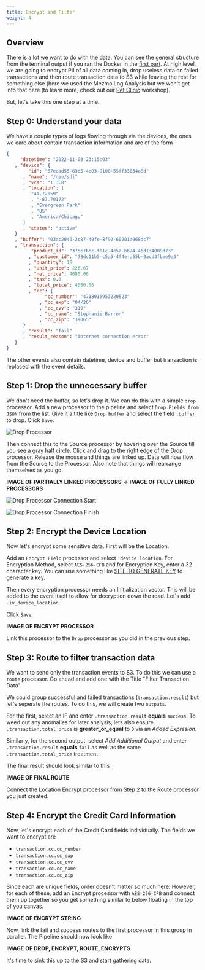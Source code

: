 ```yaml
---
title: Encrypt and Filter
weight: 4
---
```


## Overview

There is a lot we want to do with the data.  You can see the general structure from the terminal output if you ran the Docker in the [first part](/transaction-to-s3/docs/create-pipeline).  At high level, we are going to encrypt PII of all data coming in, drop useless data on failed transactions and then route transaction data to S3 while leaving the rest for something else (here we used the Mezmo Log Analysis but we won't get into that here (to learn more, check out our [Pet Clinic](/pet-clinic/) workshop).

But, let's take this one step at a time.

## Step 0: Understand your data

We have a couple types of logs flowing through via the devices, the ones we care about contain transaction information and are of the form

```json
{
     "datetime": "2022-11-03 23:15:03"
   , "device": {
        "id": "57edad55-83d5-4c03-9108-55ff33034a8d"
      , "name": "/dev/sdi"
      , "vrs": "1.3.8"
      , "location": [
         "41.72059"
         , "-87.70172"
         , "Evergreen Park"
         , "US"
         , "America/Chicago"
      ]
      , "status": "active"
   }
   , "buffer": "03ac2040-2c87-49fe-8f92-60201a968dc7"
   , "transaction": {
         "product_id": "375e7bbc-f01c-4e5a-b624-46d134009d73"
        , "customer_id": "78dc11b5-c5a5-4f4e-a55b-9acd3fbee9a3"
        , "quantity": 18
        , "unit_price": 226.67
        , "net_price": 4080.06
        , "tax": 0.0
        , "total_price": 4080.06
        , "cc": {
              "cc_number": "4718016953220523"
            , "cc_exp": "04/26"
            , "cc_cvv": "319"
            , "cc_name": "Stephanie Barron"
            , "cc_zip": "39065"
      }
      , "result": "fail"
      , "result_reason": "internet connection error"
   }
}
```

The other events also contain datetime, device and buffer but transaction is replaced with the event details.

## Step 1: Drop the unnecessary buffer

We don't need the buffer, so let's drop it.  We can do this with a simple `drop` processor.  Add a new processor to the pipeline and select `Drop Fields from JSON` from the list.  Give it a title like `Drop buffer` and select the field `.buffer` to drop.  Click `Save`.

![Drop Processor](../../images/add-processor_drop.png)

Then connect this to the Source processor by hovering over the Source till you see a gray half circle.  Click and drag to the right edge of the Drop processor.  Release the mouse and things are linked up.  Data will now flow from the Source to the Processor.  Also note that things will rearrange themselves as you go.

**IMAGE OF PARTIALLY LINKED PROCESSORS** -> **IMAGE OF FULLY LINKED PROCESSORS**


![Drop Processor Connection Start](../../images/add-processor_connect-start.png)

![Drop Processor Connection Finish](../../images/add-processor_connect-finish.png)


## Step 2: Encrypt the Device Location

Now let's encrypt some sensitive data.  First will be the Location.

Add an `Encrypt Field` processor and select `.device.location`.  For Encryption Method, select `AES-256-CFB` and for Encryption Key, enter a 32 character key.  You can use something like [SITE TO GENERATE KEY](#) to generate a key.

Then every encryption processor needs an Initialization vector.  This will be added to the event itself to allow for decryption down the road.  Let's add `.iv_device_location`.

Click `Save`.

**IMAGE OF ENCRYPT PROCESSOR**

Link this processor to the `Drop` processor as you did in the previous step.

## Step 3: Route to filter transaction data

We want to send only the transaction events to S3.  To do this we can use a `route` processor.  Go ahead and add one with the Title "Filter Transaction Data".

We could group successful and failed transactions (`transaction.result`) but let's seperate the routes.  To do this, we will create two `outputs`.

For the first, select an IF and enter `.transaction.result` **equals** `success`.  To weed out any anomalies for later analysis, lets also ensure `.transaction.total_price` is **greater_or_equal** to `0` via an *Added Expresion*.

Similarly, for the second output, select *Add Additional Output* and enter `.transaction.result` **equals** `fail` as well as the same `.transaction.total_price` treatment.

The final result should look similar to this

**IMAGE OF FINAL ROUTE**

Connect the Location Encrypt processor from Step 2 to the Route processor you just created.

## Step 4: Encrypt the Credit Card Information

Now, let's encrypt each of the Credit Card fields individually.  The fields we want to encrypt are

* `transaction.cc.cc_number`
* `transaction.cc.cc_exp`
* `transaction.cc.cc_cvv`
* `transaction.cc.cc_name`
* `transaction.cc.cc_zip`

Since each are unique fields, order doesn't matter so much here.  However, for each of these, add an Encrypt processor with `AES-256-CFB` and connect them up together so you get something similar to below floating in the top of you canvas.

**IMAGE OF ENCRYPT STRING**

Now, link the fail and success routes to the first processor in this group in parallel.  The Pipeline should now look like

**IMAGE OF DROP, ENCRYPT, ROUTE, ENCRYPTS**

It's time to sink this up to the S3 and start gathering data.
